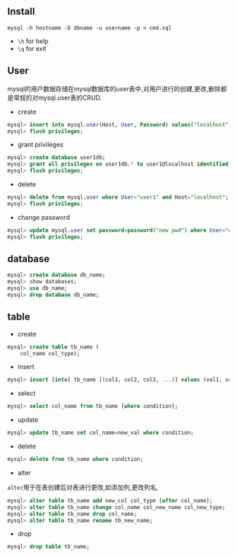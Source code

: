 ## Install

`mysql -h hostname -D dbname -u username -p < cmd.sql`

* `\h` for help
* `\q` for exit

## User

mysql的用户数据存储在mysql数据库的user表中,对用户进行的创建,更改,删除都是常规的对mysql.user表的CRUD.

* create

```sql
mysql> insert into mysql.user(Host, User, Password) values("localhost", "user1", password("12345678"));
mysql> flush privileges;
```

* grant privileges

```sql
mysql> create database user1db;
mysql> grant all privileges on user1db.* to user1@localhost identified by "12345678";
mysql> flush privileges;
```

* delete

```sql
mysql> delete from mysql.user where User="user1" and Host="localhost";
mysql> flush privileges;
```

* change password

```sql
mysql> update mysql.user set password=password("new pwd") where User="user1" and Host="localhost";
mysql> flush privileges;
```

## database

```sql
mysql> create database db_name;
mysql> show databases;
mysql> use db_name;
mysql> drop database db_name;
```

## table

* create

```sql
mysql> create table tb_name (
    col_name col_type);
```

* insert

```sql
mysql> insert [into] tb_name [(col1, col2, col3, ...)] values (val1, val2, val3, ...); 
```

* select

```sql
mysql> select col_name from tb_name [where condition];
```

* update

```sql
mysql> update tb_name set col_name=new_val where condition;
```

* delete

```sql
mysql> delete from tb_name where condition;
```

* alter

`alter`用于在表创建后对表进行更改,如添加列,更改列名,

```sql
mysql> alter table tb_name add new_col col_type [after col_name];
mysql> alter table tb_name change col_name col_new_name col_new_type;
mysql> alter table tb_name drop col_name;
mysql> alter table tb_name rename tb_new_name;
```

* drop

```sql
mysql> drop table tb_name;
```
